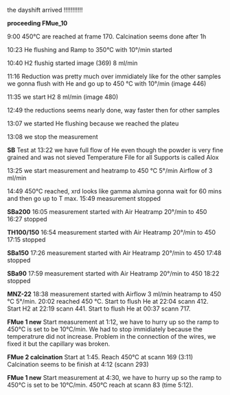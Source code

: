the dayshift arrived !!!!!!!!!!!

**proceeding FMue_10**

9:00 450°C are reached at frame 170.
Calcination seems done after 1h

10:23 He flushing and Ramp to 350°C with 10°/min started

10:40 H2 flushig started image (369) 8 ml/min

11:16 Reduction was pretty much over immidiately like for the other samples
we gonna flush with He and go up to 450 °C with 10°/min (image 446)

11:35 we start H2 8 ml/min (image 480)

12:49 the reductions seems nearly done, way faster then for other samples

13:07 we started He flushing because we reached the plateu

13:08 we stop the measurement


**SB**
Test at 13:22
we have full flow of He even though the powder is very fine grained and was not sieved
Temperature File for all Supports is called Alox

13:25 we start measurement and heatramp to 450 °C 5°/min Airflow of 3 ml/min

14:49 450°C reached, xrd looks like gamma alumina
gonna wait for 60 mins and then go up to T max. 
15:49 measurement stopped

**SBa200**
16:05 measurement started with Air Heatramp 20°/min to 450
16:27 stopped

**TH100/150**
16:54 measurement started with Air Heatramp 20°/min to 450
17:15 stopped

**SBa150**
17:26 measurement started with Air Heatramp 20°/min to 450
17:48 stopped

**SBa90**
17:59 measurement started with Air Heatramp 20°/min to 450
18:22 stopped

**MNZ-22**
18:38 measurement started with Airflow 3 ml/min heatramp to 450 °C 5°/min.
20:02 reached 450 °C.
Start to flush He at 22:04 scann 412.
Start H2 at 22:19 scann 441.
Start to flush He at 00:37 scann 717.

**FMue 1 new**
Start measurement at 1:12, we have to hurry up so the ramp to 450°C is set to be 10°C/min.
We had to stop immidiately because the temperatrure did not increase.
Problem in the connection of the wires, we fixed it but the capillary was broken.

**FMue 2 calcination**
Start at 1:45.
Reach 450°C at scann 169 (3:11)
Calcination seems to be finish at 4:12 (scann 293)

**FMue 1 new**
Start measurement at 4:30, we have to hurry up so the ramp to 450°C is set to be 10°C/min.
450°C reach at scann 83 (time 5:12).




